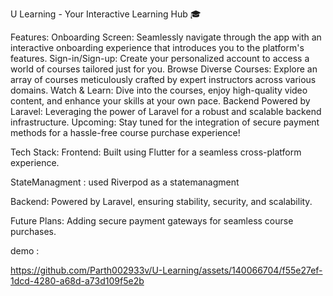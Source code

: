 U Learning - Your Interactive Learning Hub 🎓

Features:
Onboarding Screen: Seamlessly navigate through the app with an interactive onboarding experience that introduces you to the platform's features.
Sign-in/Sign-up: Create your personalized account to access a world of courses tailored just for you.
Browse Diverse Courses: Explore an array of courses meticulously crafted by expert instructors across various domains.
Watch & Learn: Dive into the courses, enjoy high-quality video content, and enhance your skills at your own pace.
Backend Powered by Laravel: Leveraging the power of Laravel for a robust and scalable backend infrastructure.
Upcoming: Stay tuned for the integration of secure payment methods for a hassle-free course purchase experience!

Tech Stack:
Frontend: Built using Flutter for a seamless cross-platform experience.

StateManagment : used Riverpod as a statemanagment

Backend: Powered by Laravel, ensuring stability, security, and scalability.

Future Plans: Adding secure payment gateways for seamless course purchases.

demo : 




https://github.com/Parth002933v/U-Learning/assets/140066704/f55e27ef-1dcd-4280-a68d-a73d109f5e2b

